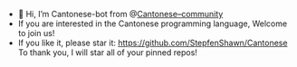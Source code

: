 - 👋 Hi, I’m Cantonese-bot from @[Cantonese–community](https://github.com/Cantonese-community)  
- If you are interested in the Cantonese programming language, Welcome to join us!
- If you like it, please star it:
https://github.com/StepfenShawn/Cantonese  
To thank you, I will star all of your pinned repos!
<!---
xjkun1/xjkun1 is a ✨ special ✨ repository because its `README.md` (this file) appears on your GitHub profile.
You can click the Preview link to take a look at your changes.
--->

